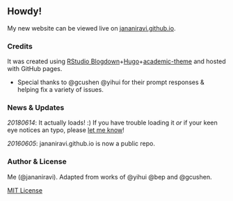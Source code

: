 ## Howdy!
My new website can be viewed live on [jananiravi.github.io](https://jananiravi.github.io).

### Credits
It was created using [RStudio Blogdown](https://github.com/rstudio/blogdown)+[Hugo](https://github.com/gohugoio/hugo)+[academic-theme](https://github.com/gcushen/hugo-academic) and hosted with GitHub pages.
* Special thanks to @gcushen @yihui for their prompt responses & helping fix a variety of issues.

### News & Updates
*20180614*: It actually loads! :)
If you have trouble loading it _or_ if your keen eye notices an typo, please [let me know](http://scr.im/janani)!

*20160605*: jananiravi.github.io is now a public repo.

### Author & License
Me (@jananiravi). Adapted from works of @yihui @bep and @gcushen.

[MIT License](/LICENSE.md)
